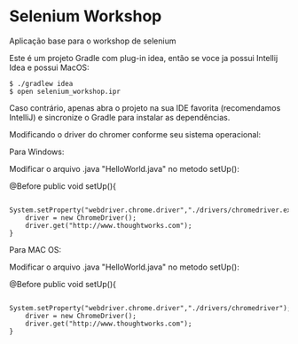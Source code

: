 # Selenium Workshop

Aplicação base para o workshop de selenium

Este é um projeto Gradle com plug-in idea, então se voce ja possui Intellij Idea e possui MacOS:

    $ ./gradlew idea
    $ open selenium_workshop.ipr

Caso contrário, apenas abra o projeto na sua IDE favorita (recomendamos IntelliJ) e sincronize o Gradle para instalar as dependências.


Modificando o driver do chromer conforme seu sistema operacional:


<p>Para Windows:</p>

Modificar o arquivo .java "HelloWorld.java" no metodo setUp():


@Before
public void setUp(){

        System.setProperty("webdriver.chrome.driver","./drivers/chromedriver.exe");
        driver = new ChromeDriver();
        driver.get("http://www.thoughtworks.com");
    }


<p>Para MAC OS:</p>

Modificar o arquivo .java "HelloWorld.java" no metodo setUp():

@Before
public void setUp(){

        System.setProperty("webdriver.chrome.driver","./drivers/chromedriver");
        driver = new ChromeDriver();
        driver.get("http://www.thoughtworks.com");
    }
